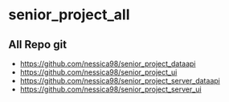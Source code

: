 # senior_project_all

## All Repo git
* https://github.com/nessica98/senior_project_dataapi
* https://github.com/nessica98/senior_project_ui
* https://github.com/nessica98/senior_project_server_dataapi
* https://github.com/nessica98/senior_project_server_ui
